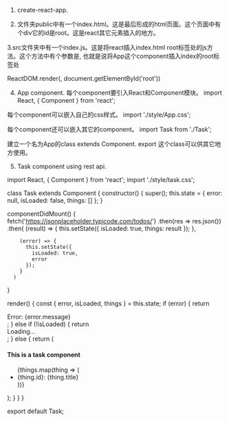 1. create-react-app.

2. 文件夹public中有一个index.html。这是最后形成的html页面。这个页面中有个div它的id是root。这是react其它元素插入的地方。

3.src文件夹中有一个index.js。这是将react插入index.html root标签处的js方法。这个方法中有个参数是<App/>, 也就是说将App这个component插入index的root标签处

ReactDOM.render(<App/>, document.getElementById('root'))

4. App component.
每个component要引入React和Component模块。
import React, { Component }  from 'react';

每个component可以嵌入自己的css样式。
import './style/App.css';

每个component还可以嵌入其它的component。
import Task from './Task';


建立一个名为App的class extends Component. export 这个class可以供其它地方使用。<App/>

5. Task component using rest api.

import React, { Component }  from 'react';
import './style/task.css';

class Task extends Component {
  constructor() {
    super();
    this.state = {
      error: null,
      isLoaded: false,
      things: []
    };
  }

  componentDidMount() {
    fetch('https://jsonplaceholder.typicode.com/todos/')
      .then(res => res.json())
      .then(
        (result) => {
          this.setState({
            isLoaded: true,
            things: result
          });
        },

        (error) => {
          this.setState({
            isLoaded: true,
            error
          });
        }
      )
  }

  render() {
    const { error, isLoaded, things } = this.state;
    if (error) {
      return <div>Error: {error.message}</div>;
    } else if (!isLoaded) {
      return <div>Loading...</div>;
    } else {
      return (
        <div className="task">
        <h4>This is a task component</h4>
        <ul>
          {things.map(thing => (
            <li key={thing.id}>
              {thing.id}: {thing.title}
            </li>
          ))}
        </ul>
        </div>
      );
    }
  }
}

export default Task;
